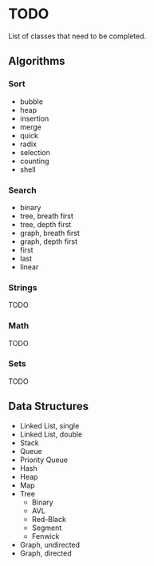 # TODO

List of classes that need to be completed.

## Algorithms

### Sort

* bubble
* heap
* insertion
* merge
* quick
* radix
* selection
* counting
* shell

### Search

* binary
* tree, breath first
* tree, depth first
* graph, breath first
* graph, depth first
* first
* last
* linear

### Strings

TODO

### Math

TODO

### Sets

TODO

## Data Structures

* Linked List, single
* Linked List, double
* Stack
* Queue
* Priority Queue
* Hash
* Heap
* Map
* Tree
  * Binary
  * AVL
  * Red-Black
  * Segment
  * Fenwick
* Graph, undirected
* Graph, directed


